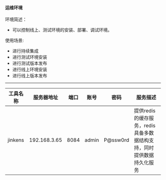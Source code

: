 #### 运维环境

环境简述：
* 可以控制线上、测试环境的安装、部署、调试环境。

使用场景:
* 进行持续集成
* 进行测试环境安装
* 进行测试版本发布
* 进行线上环境安装
* 进行线上版本发布

---

|工具名称|服务器地址|端口|账号|密码|服务描述|
|-----|--------|----|---|---|------|
|jinkens|192.168.3.65|8084|admin|P@ssw0rd|提供redis的缓存服务，redis具备多数据结构支持，同时提供数据持久化服务|

